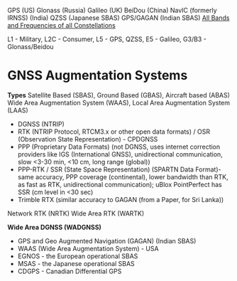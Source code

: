 GPS (US)
Glonass (Russia)
Galileo (UK)
BeiDou (China)
NavIC (formerly IRNSS) (India)
QZSS (Japanese SBAS)
GPS/GAGAN (Indian SBAS)
[All Bands and Frequencies of all Constellations](https://www.rfwireless-world.com/Terminology/GPS-Frequency-Band-and-GNSS-Frequency-Band.html)

L1 - Military, L2C - Consumer, L5 - GPS, QZSS, E5 - Galileo, G3/B3 - Glonass/Beidou

# GNSS Augmentation Systems 
**Types**
Satellite Based (SBAS), Ground Based (GBAS), Aircraft based (ABAS)
Wide Area Augmentation System (WAAS), Local Area Augmentation System (LAAS)

- DGNSS (NTRIP)
- RTK (NTRIP Protocol, RTCM3.x or other open data formats) / OSR (Observation State Representation) - CPDGNSS
- PPP (Proprietary Data Formats) (not DGNSS, uses internet correction providers like IGS (International GNSS), unidirectional communication, slow <3-30 min, <10 cm, long range (global))
- PPP-RTK / SSR (State Space Representation) (SPARTN Data Format)- same accuracy, PPP coverage (continental), lower bandwidth than RTK, as fast as RTK, unidirectional communication); uBlox PointPerfect has SSR (cm level in <30 sec)
- Trimble RTX (similar accuracy to GAGAN (from a Paper, for Sri Lanka))

Network RTK (NRTK)
Wide Area RTK (WARTK)

**Wide Area DGNSS (WADGNSS)**
- GPS and Geo Augmented Navigation (GAGAN) (Indian SBAS)
- WAAS (Wide Area Augmentation System) - USA
- EGNOS - the European operational SBAS
- MSAS - the Japanese operational SBAS
- CDGPS - Canadian Differential GPS